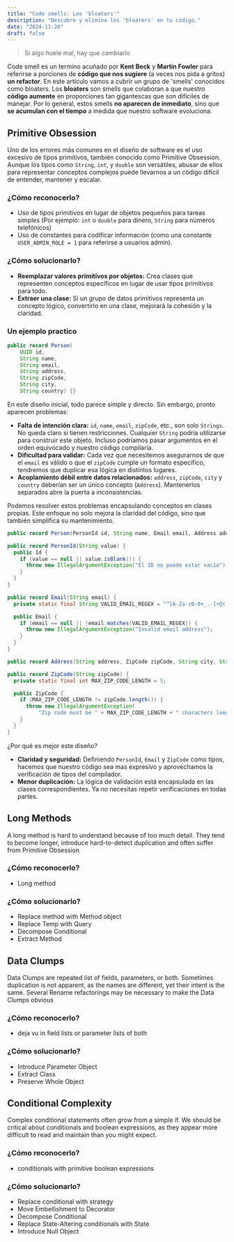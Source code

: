```yaml
---
title: "Code smells: Los 'bloaters'"
description: "Descubre y elimina los 'bloaters' en tu código."
date: "2024-11-20"
draft: false
---
```


>Si algo huele mal, hay que cambiarlo

Code smell es un termino acuñado por **Kent Beck** y **Martin Fowler** para referirse a porciones de **código que nos sugiere** (a veces nos pida a gritos) **un refactor**. En este articulo vamos a cubrir un grupo de 'smells' conocidos como bloaters. Los **bloaters** son smells que colaboran a que nuestro **código aumente** en proporciones tan gigantescas que son difíciles de manejar. Por lo general, estos smells **no aparecen de inmediato**, sino que **se acumulan con el tiempo** a medida que nuestro software evoluciona.

## Primitive Obsession

Uno de los errores más comunes en el diseño de software es el uso excesivo de tipos primitivos, también conocido como Primitive Obsession. Aunque los tipos como `String`, `int`, y `double` son versátiles, abusar de ellos para representar conceptos complejos puede llevarnos a un código difícil de entender, mantener y escalar.

### ¿Cómo reconocerlo?
- Uso de tipos primitivos en lugar de objetos pequeños para tareas simples (Por ejemplo: `int` o `double` para dinero, `String` para números telefónicos)
- Uso de constantes para codificar información (como una constante `USER_ADMIN_ROLE = 1` para referirse a usuarios admin).

### ¿Cómo solucionarlo?
- **Reemplazar valores primitivos por objetos:** Crea clases que representen conceptos específicos en lugar de usar tipos primitivos para todo.
- **Extraer una clase:** Si un grupo de datos primitivos representa un concepto lógico, convertirlo en una clase, mejorará la cohesión y la claridad.

### Un ejemplo practico

```java
public record Person(
    UUID id,
    String name,
    String email,
    String address,
    String zipCode,
    String city,
    String country) {}
```

En este diseño inicial, todo parece simple y directo. Sin embargo, pronto aparecen problemas:
- **Falta de intención clara:** `id`, `name`, `email`, `zipCode`, etc., son solo `Strings`. No queda claro si tienen restricciones. Cualquier `String` podría utilizarse para construir este objeto. Incluso podríamos pasar argumentos en el orden equivocado y nuestro código compilaría.
- **Dificultad para validar:** Cada vez que necesitemos asegurarnos de que el `email` es válido o que el `zipCode` cumple un formato específico, tendremos que duplicar esa lógica en distintos lugares.
- **Acoplamiento débil entre datos relacionados:** `address`, `zipCode`, `city` y `country` deberían ser un único concepto (`Address`). Mantenerlos separados abre la puerta a inconsistencias.

Podemos resolver estos problemas encapsulando conceptos en clases propias. Este enfoque no solo mejora la claridad del código, sino que también simplifica su mantenimiento.

```java
public record Person(PersonId id, String name, Email email, Address address) {}

public record PersonId(String value) {
  public Id {
    if (value == null || value.isBlank()) {
      throw new IllegalArgumentException("El ID no puede estar vacío");
    }
  }
}

public record Email(String email) {
  private static final String VALID_EMAIL_REGEX = "^[A-Za-z0-9+_.-]+@(.+)$";

  public Email {
    if (email == null || !email.matches(VALID_EMAIL_REGEX)) {
      throw new IllegalArgumentException("Invalid email address");
    }
  }
}

public record Address(String address, ZipCode zipCode, String city, String country) {}

public record ZipCode(String zipCode) {
  private static final int MAX_ZIP_CODE_LENGTH = 5;

  public ZipCode {
    if (MAX_ZIP_CODE_LENGTH != zipCode.length()) {
      throw new IllegalArgumentException(
          "Zip code must be " + MAX_ZIP_CODE_LENGTH + " characters long");
    }
  }
}
```

¿Por qué es mejor este diseño?
- **Claridad y seguridad:** Definiendo `PersonId`, `Email` y `ZipCode` como tipos, hacemos que nuestro código sea mas expresivo y aprovechamos la verificación de tipos del compilador.
- **Menor duplicación:** La lógica de validación está encapsulada en las clases correspondientes. Ya no necesitas repetir verificaciones en todas partes.

## Long Methods

A long method is hard to understand because of too much detail. They tend to become longer, introduce hard-to-detect duplication and often suffer from Primitive Obsession

### ¿Cómo reconocerlo?

- Long method

### ¿Cómo solucionarlo?

- Replace method with Method object
- Replace Temp with Query
- Decompose Conditional
- Extract Method

## Data Clumps
Data Clumps are repeated list of fields, parameters, or both. Sometimes duplication is not apparent, as the names are different, yet their intent is the same.
Several Rename refactorings may be necessary to make the Data Clumps obvious

### ¿Cómo reconocerlo?

- deja vu in field lists or parameter lists of both

### ¿Cómo solucionarlo?

- Introduce Parameter Object
- Extract Class
- Preserve Whole Object

## Conditional Complexity

Complex conditional statements often grow from a simple if. We should be critical about conditionals and boolean expressions, as they appear more difficult to read and maintain than you might expect.

### ¿Cómo reconocerlo?
- conditionals with primitive boolean expressions

### ¿Cómo solucionarlo?
- Replace conditional with strategy
- Move Embellishment to Decorator
- Decompose Conditional
- Replace State-Altering conditionals with State
- Introduce Null Object 